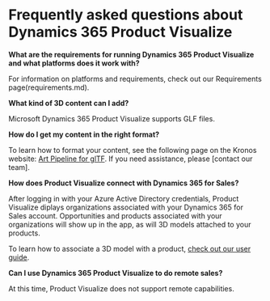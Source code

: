 
# Frequently asked questions about Dynamics 365 Product Visualize

**What are the requirements for running Dynamics 365 Product Visualize and what platforms does it work with?**

For information on platforms and requirements, check out our Requirements page(requirements.md).

**What kind of 3D content can I add?**

Microsoft Dynamics 365 Product Visualize supports GLF files.

**How do I get my content in the right format?**

To learn how to format your content, see the following page on the Kronos website: [Art Pipeline for glTF](https://go.microsoft.com/fwlink/p/?linkid=2083000). If you need assistance, please [contact our team].

**How does Product Visualize connect with Dynamics 365 for Sales?**

After logging in with your Azure Active Directory credentials, Product Visualize diplays organizations associated with your Dynamics 365 for Sales account. Opportunities and products associated with your organizations will show up in the app, as will 3D models attached to your products.

To learn how to associate a 3D model with a product, [check out our user guide](user-guide.md).
	
**Can I use Dynamics 365 Product Visualize to do remote sales?**

At this time, Product Visualize does not support remote capabilities.

